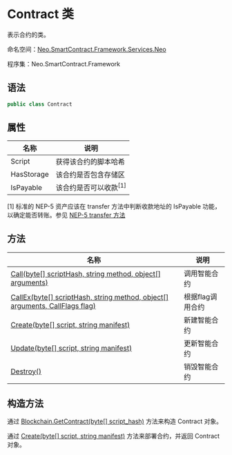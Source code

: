# Contract 类

表示合约的类。

命名空间：[Neo.SmartContract.Framework.Services.Neo](../neo.md)

程序集：Neo.SmartContract.Framework

## 语法

```c#
public class Contract
```

## 属性

| 名称       | 说明                             |
| ---------- | -------------------------------- |
| Script     | 获得该合约的脚本哈希             |
| HasStorage | 该合约是否包含存储区             |
| IsPayable  | 该合约是否可以收款<sup>[1]</sup> |

[1] 标准的 NEP-5 资产应该在 transfer 方法中判断收款地址的 IsPayable 功能，以确定能否转账。参见 [NEP-5 transfer 方法]( https://github.com/neo-project/proposals/blob/master/nep-5.mediawiki#transfer )

## 方法

| 名称                                       | 说明              |
| ---------------------------------------- | --------------- |
| [Call(byte\[\] scriptHash, string method, object\[\] arguments)](Contract/Call.md) | 调用智能合约    |
| [CallEx(byte\[\] scriptHash, string method, object\[\] arguments, CallFlags flag)](Contract/CallEx.md) | 根据flag调用合约    |
| [Create(byte\[\] script, string manifest)](Contract/Create.md)      | 新建智能合约 |
| [Update(byte\[\] script, string manifest)](Contract/Update.md)       | 更新智能合约 |
| [Destroy()](Contract/Destroy.md)         | 销毁智能合约 |

## 构造方法

通过 [Blockchain.GetContract(byte\[\] script_hash)](Blockchain/GetContract.md) 方法来构造 Contract 对象。

通过 [Create(byte\[\] script, string manifest)](Contract/Create.md) 方法来部署合约，并返回 Contract 对象。
